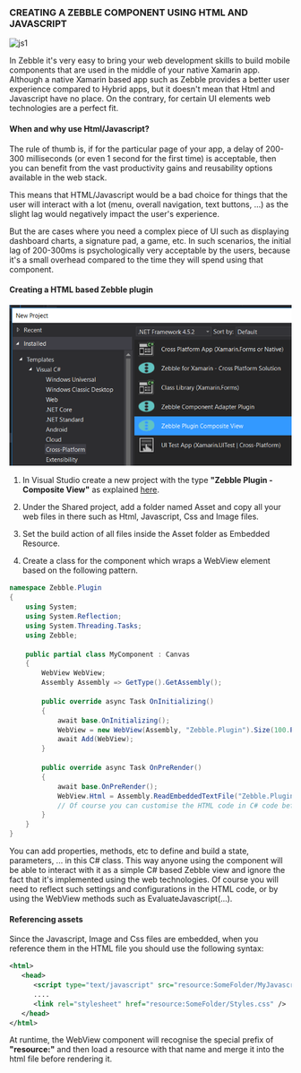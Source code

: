 ﻿[js1]: https://raw.githubusercontent.com/Geeksltd/Zebble.Docs/master/assets/plugin/js1.png
[js2]: https://raw.githubusercontent.com/Geeksltd/Zebble.Docs/master/assets/plugin/js2.png


### CREATING A ZEBBLE COMPONENT USING HTML AND JAVASCRIPT

![js1]

In Zebble it's very easy to bring your web development skills to build mobile components that are used in the middle of your native Xamarin app. Although a native Xamarin based app such as Zebble provides a better user experience compared to Hybrid apps, but it doesn't mean that Html and Javascript have no place. On the contrary, for certain UI elements web technologies are a perfect fit.

#### When and why use Html/Javascript?

The rule of thumb is, if for the particular page of your app, a delay of 200-300 milliseconds (or even 1 second for the first time) is acceptable, then you can benefit from the vast productivity gains and reusability options available in the web stack.

This means that HTML/Javascript would be a bad choice for things that the user will interact with a lot (menu, overall navigation, text buttons, ...) as the slight lag would negatively impact the user's experience.

But the are cases where you need a complex piece of UI such as displaying dashboard charts, a signature pad, a game, etc. In such scenarios, the initial lag of 200-300ms is psychologically very acceptable by the users, because it's a small overhead compared to the time they will spend using that component.

#### Creating a HTML based Zebble plugin

![js2]

1. In Visual Studio create a new project with the type **"Zebble Plugin - Composite View"** as explained [here]().

2. Under the Shared project, add a folder named Asset and copy all your web files in there such as Html, Javascript, Css and Image files.

3. Set the build action of all files inside the Asset folder as Embedded Resource.

4. Create a class for the component which wraps a WebView element based on the following pattern.

 
```csharp
namespace Zebble.Plugin
{
    using System;
    using System.Reflection;
    using System.Threading.Tasks;
    using Zebble;

    public partial class MyComponent : Canvas
    {
        WebView WebView;
        Assembly Assembly => GetType().GetAssembly();

        public override async Task OnInitializing()
        {
            await base.OnInitializing();
            WebView = new WebView(Assembly, "Zebble.Plugin").Size(100.Percent());
            await Add(WebView);
        }

        public override async Task OnPreRender()
        {
            await base.OnPreRender();
            WebView.Html = Assembly.ReadEmbeddedTextFile("Zebble.Plugin", "Asset/Index.html");
            // Of course you can customise the HTML code in C# code before rendering, for example to inject parameters into it.
        }
    }
}
```

You can add properties, methods, etc to define and build a state, parameters, ... in this C# class. This way anyone using the component will be able to interact with it as a simple C# based Zebble view and ignore the fact that it's implemented using the web technologies. Of course you will need to reflect such settings and configurations in the HTML code, or by using the WebView methods such as EvaluateJavascript(...).

#### Referencing assets

Since the Javascript, Image and Css files are embedded, when you reference them in the HTML file you should use the following syntax:

```xml
<html>
   <head>
      <script type="text/javascript" src="resource:SomeFolder/MyJavascript.js"></script>
      ....
      <link rel="stylesheet" href="resource:SomeFolder/Styles.css" />
   </head>
</html>
```

At runtime, the WebView component will recognise the special prefix of **"resource:"** and then load a resource with that name and merge it into the html file before rendering it.